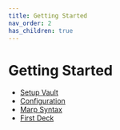 ```yaml
---
title: Getting Started
nav_order: 2
has_children: true
---
```


# Getting Started

- [Setup Vault](11.SetupVault.md)
- [Configuration](12.Configuration.md)
- [Marp Syntax](13.MarpSyntax.md)
- [First Deck](14.FirstDeck.md)




